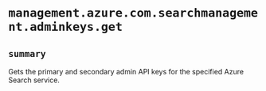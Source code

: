 # `management.azure.com.searchmanagement.adminkeys.get`

## `summary`
Gets the primary and secondary admin API keys for the specified Azure Search service.


